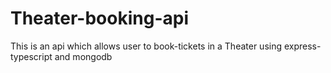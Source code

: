 # Theater-booking-api
This is an api which allows user to book-tickets in a Theater using express-typescript and mongodb
